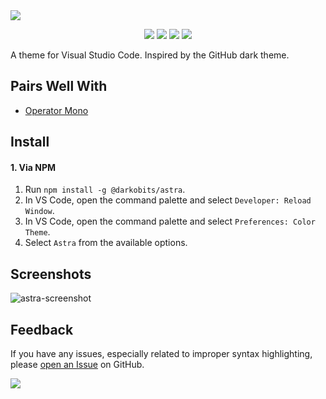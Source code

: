 <a href="#top" id="top">
  <img src="https://user-images.githubusercontent.com/441546/102321359-6c21c800-3f32-11eb-896e-bcef71c5b7b6.png" style="max-width: 100%">
</a>
<p align="center">
  <a href="https://www.npmjs.com/package/@darkobits/astra"><img src="https://img.shields.io/npm/v/@darkobits/astra.svg?style=flat-square"></a>
  <a href="https://github.com/darkobits/astra/actions"><img src="https://img.shields.io/github/workflow/status/darkobits/astra/CI?style=flat-square"></a>
  <a href="https://depfu.com/github/darkobits/astra"><img src="https://img.shields.io/depfu/darkobits/astra?style=flat-square"></a>
  <a href="https://conventionalcommits.org"><img src="https://img.shields.io/static/v1?label=commits&message=conventional&style=flat-square&color=398AFB"></a>
</p>

A theme for Visual Studio Code. Inspired by the GitHub dark theme.

## Pairs Well With

- [Operator Mono](https://www.typography.com/fonts/operator/styles/)

## Install

#### 1. Via NPM

1. Run `npm install -g @darkobits/astra`.
2. In VS Code, open the command palette and select `Developer: Reload Window`.
2. In VS Code, open the command palette and select `Preferences: Color Theme`.
3. Select `Astra` from the available options.

## Screenshots

![astra-screenshot](https://user-images.githubusercontent.com/441546/118064882-c6437f80-b350-11eb-9ec7-96f269ecccef.png)

## Feedback

If you have any issues, especially related to improper syntax highlighting, please [open an Issue](https://github.com/darkobits/astra/issues/new) on GitHub.

<a href="#top">
  <img src="https://user-images.githubusercontent.com/441546/118062198-4ff04e80-b34b-11eb-87f3-406a345d5526.png" style="max-width: 100%;">
</a>
